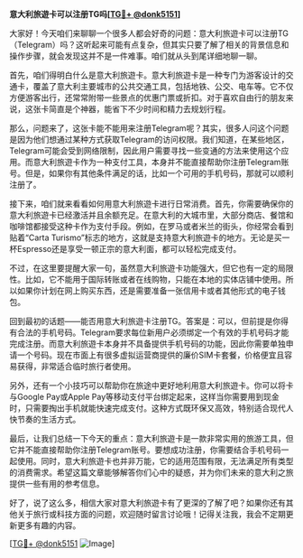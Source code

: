 **意大利旅遊卡可以注册TG吗[[TG💪+ @donk5151](https://t.me/s/donk5151)]**

大家好！今天咱们来聊聊一个很多人都会好奇的问题：意大利旅遊卡可以注册TG（Telegram）吗？这听起来可能有点复杂，但其实只要了解了相关的背景信息和操作步骤，就会发现这并不是一件难事。咱们就从头到尾详细地聊一聊。

首先，咱们得明白什么是意大利旅遊卡。意大利旅遊卡是一种专门为游客设计的交通卡，覆盖了意大利主要城市的公共交通工具，包括地铁、公交、电车等。它不仅方便游客出行，还常常附带一些景点的优惠门票或折扣。对于喜欢自由行的朋友来说，这张卡简直是个神器，能省下不少时间和精力去规划行程。

那么，问题来了，这张卡能不能用来注册Telegram呢？其实，很多人问这个问题是因为他们想通过某种方式获取Telegram的访问权限。我们知道，在某些地区，Telegram可能会受到网络限制，因此用户需要寻找一些变通的方法来使用这个应用。而意大利旅遊卡作为一种支付工具，本身并不能直接帮助你注册Telegram账号。但是，如果你有其他条件满足的话，比如一个可用的手机号码，那就可以顺利注册了。

接下来，咱们就来看看如何用意大利旅遊卡进行日常消费。首先，你需要确保你的意大利旅遊卡已经激活并且余额充足。在意大利的大城市里，大部分商店、餐馆和咖啡馆都接受这种卡作为支付手段。例如，在罗马或者米兰的街头，你经常会看到贴着“Carta Turismo”标志的地方，这就是支持意大利旅遊卡的地方。无论是买一杯Espresso还是享受一顿正宗的意大利面，都可以轻松完成支付。

不过，在这里要提醒大家一句，虽然意大利旅遊卡功能强大，但它也有一定的局限性。比如，它不能用于国际转账或者在线购物，只能在本地的实体店铺中使用。所以如果你计划在网上购买东西，还是需要准备一张信用卡或者其他形式的电子钱包。

回到最初的话题——能否用意大利旅遊卡注册TG。答案是：可以，但前提是你得有合法的手机号码。Telegram要求每位新用户必须绑定一个有效的手机号码才能完成注册。而意大利旅遊卡本身并不具备提供手机号码的功能，因此你需要单独申请一个号码。现在市面上有很多虚拟运营商提供的廉价SIM卡套餐，价格便宜且容易获得，非常适合临时旅行者使用。

另外，还有一个小技巧可以帮助你在旅途中更好地利用意大利旅遊卡。你可以将卡与Google Pay或Apple Pay等移动支付平台绑定起来，这样当你需要用到现金时，只需要掏出手机就能快速完成支付。这种方式既环保又高效，特别适合现代人快节奏的生活方式。

最后，让我们总结一下今天的重点：意大利旅遊卡是一款非常实用的旅游工具，但它并不能直接帮助你注册Telegram账号。要想成功注册，你需要结合手机号码一起使用。同时，意大利旅遊卡也并非万能，它的适用范围有限，无法满足所有类型的消费需求。希望这篇文章能够解答你们心中的疑惑，并为你们未来的意大利之旅提供一些有用的参考信息。

好了，说了这么多，相信大家对意大利旅遊卡有了更深的了解了吧？如果你还有其他关于旅行或科技方面的问题，欢迎随时留言讨论哦！记得关注我，我会不定期更新更多有趣的内容。

[[TG💪+ @donk5151](https://t.me/s/donk5151) ![Image](https://i.postimg.cc/rwNCRYN7/Snipaste-2025-04-30-17-27-05.png)]